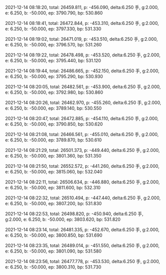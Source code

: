 2021-12-14 08:18:20, total: 26459.811, p: -456.090, delta:6.250 手, g:2.000, e: 6.250, b: -50.000, ep: 3790.790, bp: 530.860

2021-12-14 08:18:41, total: 26472.844, p: -453.310, delta:6.250 手, g:2.000, e: 6.250, b: -50.000, ep: 3797.330, bp: 531.330

2021-12-14 08:19:02, total: 26471.019, p: -453.510, delta:6.250 手, g:2.000, e: 6.250, b: -50.000, ep: 3796.570, bp: 531.260

2021-12-14 08:19:22, total: 26478.498, p: -453.520, delta:6.250 手, g:2.000, e: 6.250, b: -50.000, ep: 3795.440, bp: 531.120

2021-12-14 08:19:44, total: 26486.665, p: -452.150, delta:6.250 手, g:2.000, e: 6.250, b: -50.000, ep: 3795.290, bp: 530.930

2021-12-14 08:20:05, total: 26482.561, p: -453.900, delta:6.250 手, g:2.000, e: 6.250, b: -50.000, ep: 3792.980, bp: 530.860

2021-12-14 08:20:26, total: 26462.970, p: -455.260, delta:6.250 手, g:2.000, e: 6.250, b: -50.000, ep: 3789.140, bp: 530.550

2021-12-14 08:20:47, total: 26472.885, p: -454.110, delta:6.250 手, g:2.000, e: 6.250, b: -50.000, ep: 3790.850, bp: 530.620

2021-12-14 08:21:08, total: 26466.561, p: -455.010, delta:6.250 手, g:2.000, e: 6.250, b: -50.000, ep: 3789.870, bp: 530.610

2021-12-14 08:21:29, total: 26501.373, p: -449.440, delta:6.250 手, g:2.000, e: 6.250, b: -50.000, ep: 3801.360, bp: 531.350

2021-12-14 08:21:50, total: 26552.572, p: -441.260, delta:6.250 手, g:2.000, e: 6.250, b: -50.000, ep: 3815.060, bp: 532.040

2021-12-14 08:22:11, total: 26506.634, p: -446.880, delta:6.250 手, g:2.000, e: 6.250, b: -50.000, ep: 3811.600, bp: 532.310

2021-12-14 08:22:32, total: 26510.494, p: -447.440, delta:6.250 手, g:2.000, e: 6.250, b: -50.000, ep: 3807.200, bp: 531.830

2021-12-14 08:22:53, total: 26498.820, p: -450.940, delta:6.250 手, g:2.000, e: 6.250, b: -50.000, ep: 3803.620, bp: 531.820

2021-12-14 08:23:14, total: 26481.335, p: -452.670, delta:6.250 手, g:2.000, e: 6.250, b: -50.000, ep: 3800.850, bp: 531.690

2021-12-14 08:23:35, total: 26489.014, p: -451.550, delta:6.250 手, g:2.000, e: 6.250, b: -50.000, ep: 3801.090, bp: 531.580

2021-12-14 08:23:56, total: 26477.778, p: -453.530, delta:6.250 手, g:2.000, e: 6.250, b: -50.000, ep: 3800.310, bp: 531.730